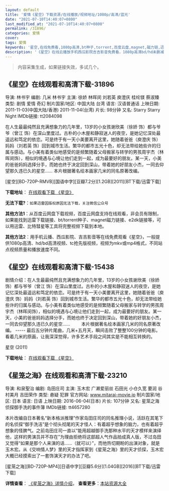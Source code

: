 ```yaml
---
layout: default
title: '爱情《星空》下载资源/在线播放/视频地址/1080p/高清/蓝光'
date: "2021-07-10T14:40:07+0800"
last_modified_at: "2021-07-10T14:40:07+0800"
permalink: /31896/
categories: 爱情
cover:
tags: 爱情
keywords: '星空,在线免费看,1080p高清,bt种子,torrent,百度云盘,magnet,磁力链,迅雷下载资源'
description: '《星空》在线云播放手机西瓜影院吉吉影音免费看，1080p高清bd/hd未删减完整版和tc抢先枪版，mkv/mp4格式，附带bt/torrent种子、magnet/磁力链、百度云盘、网盘资源迅雷下载链接'
---
```


>内容采集生成，如果链接失效，多试几个。


## 《星空》在线观看和高清下载-31896

导演: 林书宇 编剧: 几米 林书宇 主演: 徐娇 林晖闵 刘若英 庾澄庆 桂纶镁 蔡淑臻 类型: 剧情 爱情 奇幻 制片国家/地区: 中国大陆 台湾 语言: 汉语普通话 上映日期: 2011-11-03(中国大陆/香港) 2011-11-04(台湾) 片长: 98分钟 又名: Starry Starry Night IMDb链接: tt2084098

在人生最最纯然且充满想象力的几年里，13岁的小女孩谢欣美（徐娇 饰）都与爷爷（曾江 饰）在深山里度过。古朴的小木屋和静寂迷人的夜空，是她记忆深处最遥远和笃定的依恋。可是终于有一天小美要离开这里，她随着爸爸（庾澄庆 饰）妈妈（刘若英 饰）回到城市生活。繁华的都市五光十色，却无法带给她些许的归属与感动。与小美有着类似地感受的是频繁随着父母搬家与转学的男孩周宇杰（林晖闵饰），相似的境遇与心境让他们走到一起，成为最要好的朋友。某一天，小美的爸爸妈妈选择分手，而她也终于决定回到深山，带着她的好朋友小杰，一同去仰望那久违已久的星空…… 本片根据著名绘本画家几米的同名原著改编。


[星空][BD-720P-RMVB][国语中字][豆瓣7.2分][1.2GB][2011][BT下载/迅雷下载]

**下载地址**： [在线观看下载 《星空》](https://www.btdx8.com/torrent/starry_starry_night_2011.html) 


**无法下载?**：`如果迅雷因版权原因无法下载，关注微信公众号 `

**其他方法1**：从百度云网盘下载视频，百度云网盘支持在线观看，非会员有限制，如果能找到迅雷下载链接、bt/torrent种子、magnet磁力链接、e2dk链接等，可以用迅雷、比特彗星等工具将完整视频下载到本地。

**其他方法2**：用手机云播、西瓜影院、吉吉影音等在线免费观看《星空》，一般提供1080p高清、hd/bd高清视频、tc抢先版视频，视频为mkv或mp4格式，不同站点视频质量和播放速度不同。


## 《星空》在线观看和高清下载-15438

剧情介绍：在人生最最纯然且充满想象力的几年里，13岁的小女孩谢欣美（徐娇 饰）都与爷爷（曾江 饰）在深山里度过。古朴的小木屋和静寂迷人的夜空，是她记忆深处最遥远和笃定的依恋。可是终于有一天小美要离开这里，她随着爸爸（庾澄庆 饰）妈妈（刘若英 饰）回到城市生活。繁华的都市五光十色，却无法带给她些许的归属与感动。与小美有着类似地感受的是频繁随着父母搬家与转学的男孩周宇杰（林晖闵饰），相似的境遇与心境让他们走到一起，成为最要好的朋友。某一天，小美的爸爸妈妈选择分手，而她也终于决定回到深山，带着她的好朋友小杰，一同去仰望那久违已久的星空……  　　本片根据著名绘本画家几米的同名原著改编。 ----- 最后五分钟片尾曲，几米+五月天，瞬间击败了整整100分钟的电影。看着几米的原画，让我深深觉得，许多艺术手段之间其实是不能相互转换的。


星空 (2011)

**下载地址**： [在线观看下载 《星空》](https://www.btbtdy.me/btdy/dy4608.html) 


## 《星笼之海》在线观看和高清下载-23210

导演: 和泉聖治 编剧: 岛田庄司 主演: 玉木宏 广濑爱丽丝 石田光 小仓久宽 要润 谷村美月 吉田荣作 类型: 悬疑 犯罪 官方网站: www.mitarai-movie.jp 制片国家/地区: 日本 语言: 日语 上映日期: 2016-06-04(日本) 片长: 107分钟 又名: 星笼之海 侦探御手洗的事件簿 IMDb链接: tt4657280

本片改编自日本著名“新本格派推理”作家岛田庄司的同名推理小说，活跃在其笔下的名侦探“御手洗洁”是个彻头彻尾的天才怪人：有着超乎想象的脑力，也有着超乎想象的怪脾气。之前岛田庄司一直以“能用超越御手洗那种水平的天才模样来演绎他，这样的男演员并不存在”为理由拒绝将这部超人气作品拍成真人版，不过岛田又觉得“如果是那个人来演的话……（就可以）”，而他热切期盼的出演对象，就是玉木宏。从《交响情人梦》里的天才指挥家到《星笼之海》里的天才侦探，玉木宏大概已经摸索出了一套饰演天才的办法了吧。


[星笼之海][BD-720P-MP4][日语中字][豆瓣5.6分][1.04GB][2016][BT下载/迅雷下载]

**详情查看**： [《星笼之海》详情介绍](/movie/23210/)， **查看更多**：[本站资源大全](/movie/t/all/)

